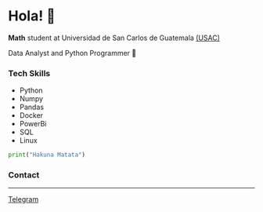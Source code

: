 # Hola! 👋

**Math** student at Universidad de San Carlos de Guatemala [(USAC)](https://ecfm.usac.edu.gt/)

Data Analyst and Python Programmer 🐍


### Tech Skills
- Python
- Numpy
- Pandas
- Docker
- PowerBi
- SQL
- Linux

```Python
print("Hakuna Matata")
```


### Contact
---
[Telegram](@willicutzal)